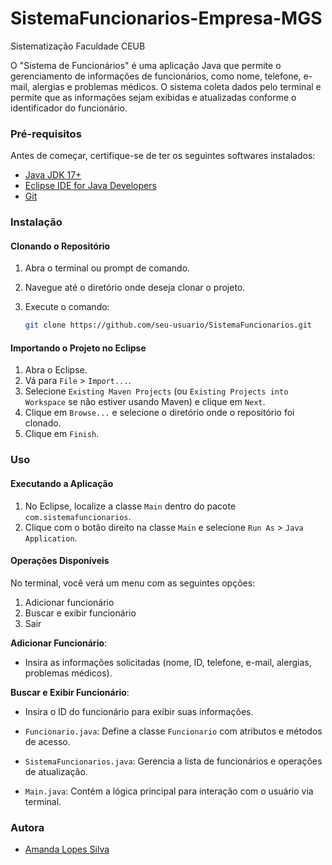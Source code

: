 # SistemaFuncionarios-Empresa-MGS
Sistematização Faculdade CEUB

O "Sistema de Funcionários" é uma aplicação Java que permite o gerenciamento de informações de funcionários, como nome, telefone, e-mail, alergias e problemas médicos. O sistema coleta dados pelo terminal e permite que as informações sejam exibidas e atualizadas conforme o identificador do funcionário.

### Pré-requisitos

Antes de começar, certifique-se de ter os seguintes softwares instalados:

- [Java JDK 17+](https://www.oracle.com/java/technologies/javase-jdk17-downloads.html)
- [Eclipse IDE for Java Developers](https://www.eclipse.org/downloads/)
- [Git](https://git-scm.com/downloads)

### Instalação

#### Clonando o Repositório

1. Abra o terminal ou prompt de comando.
2. Navegue até o diretório onde deseja clonar o projeto.
3. Execute o comando:

    ```bash
    git clone https://github.com/seu-usuario/SistemaFuncionarios.git
    ```

#### Importando o Projeto no Eclipse

1. Abra o Eclipse.
2. Vá para `File` > `Import...`.
3. Selecione `Existing Maven Projects` (ou `Existing Projects into Workspace` se não estiver usando Maven) e clique em `Next`.
4. Clique em `Browse...` e selecione o diretório onde o repositório foi clonado.
5. Clique em `Finish`.

### Uso

#### Executando a Aplicação

1. No Eclipse, localize a classe `Main` dentro do pacote `com.sistemafuncionarios`.
2. Clique com o botão direito na classe `Main` e selecione `Run As` > `Java Application`.

#### Operações Disponíveis

No terminal, você verá um menu com as seguintes opções:

1. Adicionar funcionário
2. Buscar e exibir funcionário
3. Sair

**Adicionar Funcionário**:

- Insira as informações solicitadas (nome, ID, telefone, e-mail, alergias, problemas médicos).

**Buscar e Exibir Funcionário**:

- Insira o ID do funcionário para exibir suas informações.
  

- `Funcionario.java`: Define a classe `Funcionario` com atributos e métodos de acesso.
- `SistemaFuncionarios.java`: Gerencia a lista de funcionários e operações de atualização.
- `Main.java`: Contém a lógica principal para interação com o usuário via terminal.

### Autora

- [Amanda Lopes Silva](https://github.com/Amandals33)
